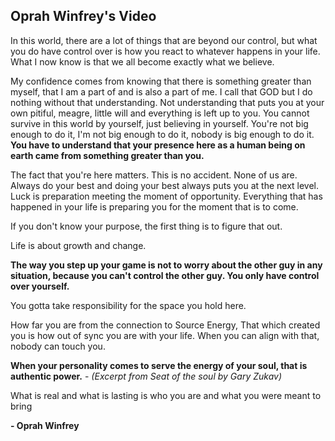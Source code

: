 ## Oprah Winfrey's Video

In this world, there are a lot of things that are beyond our control, but what you do have control over is how you react to whatever happens in your life.
What I now know is that we all become exactly what we believe.

My confidence comes from knowing that there is something greater than myself, that I am a part of and is also a part of me. 
I call that GOD but I do nothing without that understanding.
Not understanding that puts you at your own pitiful, meagre, little will and everything is left up to you. 
You cannot survive in this world by yourself, just believing in yourself. 
You're not big enough to do it, I'm not big enough to do it, nobody is big enough to do it.
**You have to understand that your presence here as a human being on earth came from something greater than you.**

The fact that you're here matters. This is no accident. None of us are. 
Always do your best and doing your best always puts you at the next level.
Luck is preparation meeting the moment of opportunity.
Everything that has happened in your life is preparing you for the moment that is to come.

If you don't know your purpose, the first thing is to figure that out.

Life is about growth and change.

**The way you step up your game is not to worry about the other guy in any situation, because you can't control the other guy. 
You only have control over yourself.**

You gotta take responsibility for the space you hold here. 

How far you are from the connection to Source Energy, That which created you is how out of sync you are with your life. 
When you can align with that, nobody can touch you.

**When your personality comes to serve the energy of your soul, that is authentic power.** - *(Excerpt from Seat of the soul by Gary Zukav)*

What is real and what is lasting is who you are and what you were meant to bring

**- Oprah Winfrey**
